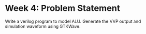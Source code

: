 # Week 4: Problem Statement

Write a verilog program to model ALU. 
Generate the VVP output and simulation waveform using GTKWave.
